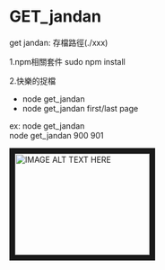 # GET_jandan

get jandan:
存檔路徑(./xxx)

1.npm相關套件
sudo npm install

2.快樂的捉檔
- node get_jandan  
- node get_jandan first/last page  

ex:
node get_jandan  
node get_jandan 900 901

<img src="https://goo.gl/5dq0iv"
alt="IMAGE ALT TEXT HERE" width="240" height="180" border="10" />
